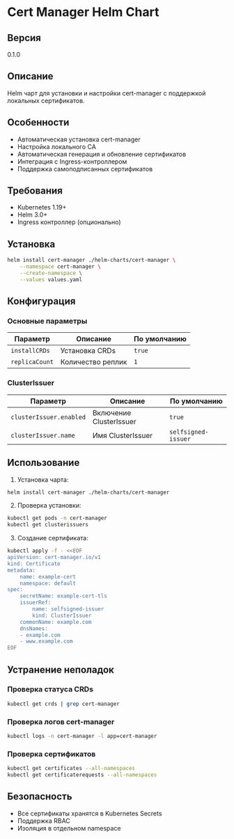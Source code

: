 # Cert Manager Helm Chart

## Версия
0.1.0

## Описание
Helm чарт для установки и настройки cert-manager с поддержкой локальных сертификатов.

## Особенности
- Автоматическая установка cert-manager
- Настройка локального CA
- Автоматическая генерация и обновление сертификатов
- Интеграция с Ingress-контроллером
- Поддержка самоподписанных сертификатов

## Требования
- Kubernetes 1.19+
- Helm 3.0+
- Ingress контроллер (опционально)

## Установка
```bash
helm install cert-manager ./helm-charts/cert-manager \
	--namespace cert-manager \
	--create-namespace \
	--values values.yaml
```

## Конфигурация
### Основные параметры
| Параметр | Описание | По умолчанию |
|----------|-----------|--------------|
| `installCRDs` | Установка CRDs | `true` |
| `replicaCount` | Количество реплик | `1` |

### ClusterIssuer
| Параметр | Описание | По умолчанию |
|----------|-----------|--------------|
| `clusterIssuer.enabled` | Включение ClusterIssuer | `true` |
| `clusterIssuer.name` | Имя ClusterIssuer | `selfsigned-issuer` |

## Использование
1. Установка чарта:
```bash
helm install cert-manager ./helm-charts/cert-manager
```

2. Проверка установки:
```bash
kubectl get pods -n cert-manager
kubectl get clusterissuers
```

3. Создание сертификата:
```bash
kubectl apply -f - <<EOF
apiVersion: cert-manager.io/v1
kind: Certificate
metadata:
	name: example-cert
	namespace: default
spec:
	secretName: example-cert-tls
	issuerRef:
		name: selfsigned-issuer
		kind: ClusterIssuer
	commonName: example.com
	dnsNames:
	- example.com
	- www.example.com
EOF
```

## Устранение неполадок
### Проверка статуса CRDs
```bash
kubectl get crds | grep cert-manager
```

### Проверка логов cert-manager
```bash
kubectl logs -n cert-manager -l app=cert-manager
```

### Проверка сертификатов
```bash
kubectl get certificates --all-namespaces
kubectl get certificaterequests --all-namespaces
```

## Безопасность
- Все сертификаты хранятся в Kubernetes Secrets
- Поддержка RBAC
- Изоляция в отдельном namespace
